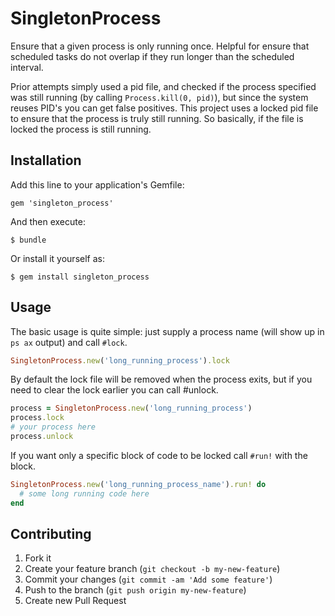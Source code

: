 # SingletonProcess

Ensure that a given process is only running once. Helpful for ensure that scheduled tasks do not overlap if they run longer than the scheduled interval.

Prior attempts simply used a pid file, and checked if the process specified was still running (by calling `Process.kill(0, pid)`), but 
since the system reuses PID's you can get false positives.  This project uses a locked pid file to ensure that the process is truly still 
running. So basically, if the file is locked the process is still running.

## Installation

Add this line to your application's Gemfile:

    gem 'singleton_process'

And then execute:

    $ bundle

Or install it yourself as:

    $ gem install singleton_process

## Usage

The basic usage is quite simple: just supply a process name (will show up in `ps ax` output) and call `#lock`.

```ruby
SingletonProcess.new('long_running_process').lock
```

By default the lock file will be removed when the process exits, but if you need to clear the lock earlier you can call #unlock.

```ruby
process = SingletonProcess.new('long_running_process')
process.lock
# your process here
process.unlock
```

If you want only a specific block of code to be locked call `#run!` with the block.

```ruby
SingletonProcess.new('long_running_process_name').run! do
  # some long running code here
end
```

## Contributing

1. Fork it
2. Create your feature branch (`git checkout -b my-new-feature`)
3. Commit your changes (`git commit -am 'Add some feature'`)
4. Push to the branch (`git push origin my-new-feature`)
5. Create new Pull Request
